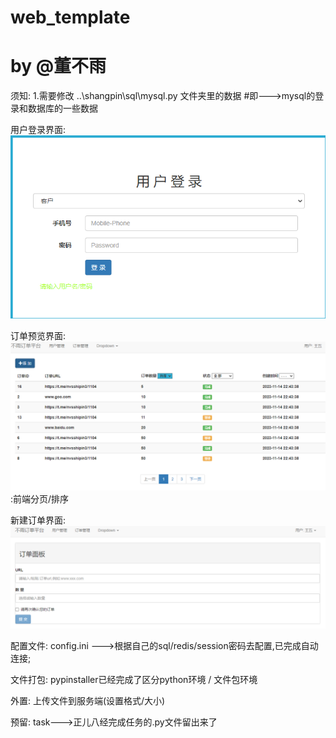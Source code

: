 # web_template
# by @董不雨



须知:
1.需要修改
..\shangpin\sql\mysql.py 
文件夹里的数据
#即--->mysql的登录和数据库的一些数据

用户登录界面:
![Image Description](help_image/1.png)

订单预览界面:
![Image Description](help_image/订单预览.png)
:前端分页/排序

新建订单界面:
![Image Description](help_image/创建订单.png)

配置文件:
config.ini --->根据自己的sql/redis/session密码去配置,已完成自动连接;

文件打包:
pypinstaller已经完成了区分python环境 / 文件包环境 

外置:
上传文件到服务端(设置格式/大小)

预留:
task--->正儿八经完成任务的.py文件留出来了



